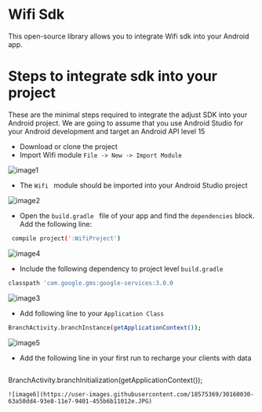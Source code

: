 # Wifi Sdk
This open-source library allows you to integrate Wifi sdk into your Android app.

# Steps to integrate sdk into your project
These are the minimal steps required to integrate the adjust SDK into your Android project. We are going to assume that you use Android Studio for your Android development and target an Android API level 15
  - Download or clone the project 
  - Import Wifi module ```File -> New -> Import Module  ```
  
 ![image1](https://user-images.githubusercontent.com/18575369/30159529-83a22e3e-93e6-11e7-93cb-a67702179cd4.JPG)

  - The  ```Wifi ```  module should be imported into your Android Studio project
  
 ![image2](https://user-images.githubusercontent.com/18575369/30159943-fc213ef8-93e7-11e7-8901-20b6b99de130.JPG)
 
  - Open the ``` build.gradle  ``` file of your app and find the ``` dependencies ``` block. Add the following line:
 ```sh 
  compile project(':WifiProject') 
  ```
 ![image4](https://user-images.githubusercontent.com/18575369/30160019-591263d0-93e8-11e7-8d0d-aa2a412a8f43.JPG)
 
  - Include the following dependency to project level ```build.gradle ```
  ```sh 
  classpath 'com.google.gms:google-services:3.0.0
  ```
 ![image3](https://user-images.githubusercontent.com/18575369/30159973-190447d6-93e8-11e7-8261-8fe5fe33e3f4.JPG)
 
  - Add following line to your ```Application Class ```
  ```sh 
  BranchActivity.branchInstance(getApplicationContext());
  ```
 ![image5](https://user-images.githubusercontent.com/18575369/30160025-5e8a17e0-93e8-11e7-9e33-d317b7039cdb.JPG)
  
  - Add the following line in your first run to recharge your clients with data
     ```sh 
   BranchActivity.branchInitialization(getApplicationContext());
   ```
 ![image6](https://user-images.githubusercontent.com/18575369/30160030-63a50dd4-93e8-11e7-9401-455b6b11012e.JPG)
